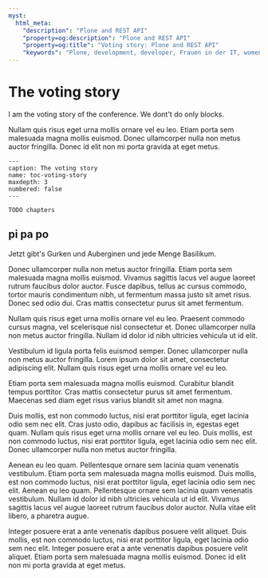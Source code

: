 ```yaml
---
myst:
  html_meta:
    "description": "Plone and REST API"
    "property=og:description": "Plone and REST API"
    "property=og:title": "Voting story: Plone and REST API"
    "keywords": "Plone, development, developer, Frauen in der IT, women in IT, REST API"
---
```



# The voting story

I am the voting story of the conference. We dont't do only blocks.

Nullam quis risus eget urna mollis ornare vel eu leo. Etiam porta sem malesuada magna mollis euismod. Donec ullamcorper nulla non metus auctor fringilla. Donec id elit non mi porta gravida at eget metus.

```{toctree}
---
caption: The voting story
name: toc-voting-story
maxdepth: 3
numbered: false
---

TODO chapters
```

    
## pi pa po

Jetzt gibt's Gurken und Auberginen und jede Menge Basilikum.

Donec ullamcorper nulla non metus auctor fringilla. Etiam porta sem malesuada magna mollis euismod. Vivamus sagittis lacus vel augue laoreet rutrum faucibus dolor auctor. Fusce dapibus, tellus ac cursus commodo, tortor mauris condimentum nibh, ut fermentum massa justo sit amet risus. Donec sed odio dui. Cras mattis consectetur purus sit amet fermentum.

Nullam quis risus eget urna mollis ornare vel eu leo. Praesent commodo cursus magna, vel scelerisque nisl consectetur et. Donec ullamcorper nulla non metus auctor fringilla. Nullam id dolor id nibh ultricies vehicula ut id elit.

Vestibulum id ligula porta felis euismod semper. Donec ullamcorper nulla non metus auctor fringilla. Lorem ipsum dolor sit amet, consectetur adipiscing elit. Nullam quis risus eget urna mollis ornare vel eu leo.

Etiam porta sem malesuada magna mollis euismod. Curabitur blandit tempus porttitor. Cras mattis consectetur purus sit amet fermentum. Maecenas sed diam eget risus varius blandit sit amet non magna.

Duis mollis, est non commodo luctus, nisi erat porttitor ligula, eget lacinia odio sem nec elit. Cras justo odio, dapibus ac facilisis in, egestas eget quam. Nullam quis risus eget urna mollis ornare vel eu leo. Duis mollis, est non commodo luctus, nisi erat porttitor ligula, eget lacinia odio sem nec elit. Donec ullamcorper nulla non metus auctor fringilla.

Aenean eu leo quam. Pellentesque ornare sem lacinia quam venenatis vestibulum. Etiam porta sem malesuada magna mollis euismod. Duis mollis, est non commodo luctus, nisi erat porttitor ligula, eget lacinia odio sem nec elit. Aenean eu leo quam. Pellentesque ornare sem lacinia quam venenatis vestibulum. Nullam id dolor id nibh ultricies vehicula ut id elit. Vivamus sagittis lacus vel augue laoreet rutrum faucibus dolor auctor. Nulla vitae elit libero, a pharetra augue.

Integer posuere erat a ante venenatis dapibus posuere velit aliquet. Duis mollis, est non commodo luctus, nisi erat porttitor ligula, eget lacinia odio sem nec elit. Integer posuere erat a ante venenatis dapibus posuere velit aliquet. Etiam porta sem malesuada magna mollis euismod. Donec id elit non mi porta gravida at eget metus.
